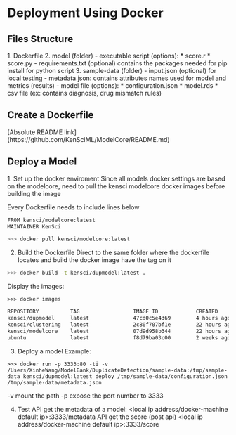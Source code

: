 
<h1>Deployment Using Docker</h1>

<h2>Files Structure</h2>
1. Dockerfile
2. model (folder)
	- executable script (options):
		* score.r
		* score.py
	- requirements.txt (optional) contains the packages needed for pip install for python script
3. sample-data (folder)
	- input.json (optional) for local testing
	- metadata.json: contains attributes names used for model and metrics (results)
	- model file (options): 
		* configuration.json
		* model.rds
		* csv file (ex: contains diagnosis, drug mismatch rules)

<h2>Create a Dockerfile</h2>
[Absolute README link](https://github.com/KenSciML/ModelCore/README.md)

<h2>Deploy a Model</h2>
1. Set up the docker enviroment 
Since all models docker settings are based on the modelcore, need to pull the kensci modelcore docker images before building the image 

Every Dockerfile needs to include lines below
```bash
FROM kensci/modelcore:latest
MAINTAINER KenSci
```

```bash
>>> docker pull kensci/modelcore:latest
```
2. Build the Dockerfile
Direct to the same folder where the dockerfile locates and build the docker image have the tag on it 
```bash
>>> docker build -t kensci/dupmodel:latest .
```
Display the images:
```
>>> docker images
```
``` bash
REPOSITORY          TAG                 IMAGE ID            CREATED             SIZE
kensci/dupmodel     latest              47cd0c5e4369        4 hours ago         710.7 MB
kensci/clustering   latest              2c80f707bf1e        22 hours ago        763.6 MB
kensci/modelcore    latest              07d9d958b344        22 hours ago        462.8 MB
ubuntu              latest              f8d79ba03c00        2 weeks ago         126.4 MB
```

3. Deploy a model
Example:
```
>>> docker run -p 3333:80 -ti -v /Users/XinheWang/ModelBank/DuplicateDetection/sample-data:/tmp/sample-data kensci/dupmodel:latest deploy /tmp/sample-data/configuration.json /tmp/sample-data/metadata.json
```

-v mount the path
-p expose the port number to 3333

4. Test
API get the metadata of a model:
 <local ip address/docker-machine default ip>:3333/metadata
API get the score  (post api)
<local ip address/docker-machine default ip>:3333/score





